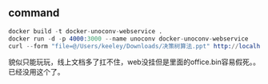 
## command
```s
docker build -t docker-unoconv-webservice .
docker run -d -p 4000:3000 --name unoconv docker-unoconv-webservice
curl --form "file=@/Users/keeley/Downloads/决策树算法.ppt" http://localhost:4000/unoconv/pdf > "决策树算法.ppt.pdf"
```

貌似只能玩玩，线上文档多了扛不住，web没挂但是里面的office.bin容易假死。。已经没用这个了。
